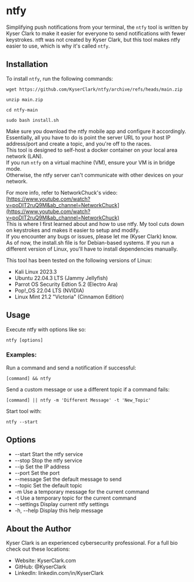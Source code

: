 # ntfy

Simplifying push notifications from your terminal, the `ntfy` tool is written by Kyser Clark to make it easier for everyone to send notifications with fewer keystrokes.
ntft was not created by Kyser Clark, but this tool makes ntfy easier to use, which is why it's called `ntfy`.

## Installation

To install `ntfy`, run the following commands:
```
wget https://github.com/KyserClark/ntfy/archive/refs/heads/main.zip
```
```
unzip main.zip
```
```
cd ntfy-main
```
```
sudo bash install.sh
```
Make sure you download the ntfy mobile app and configure it accordingly.   
Essentially, all you have to do is point the server URL to your host IP address/port and create a topic, and you're off to the races.  
This tool is designed to self-host a docker container on your local area network (LAN).  
If you run `ntfy` on a virtual machine (VM), ensure your VM is in bridge mode.   
Otherwise, the ntfy server can't communicate with other devices on your network.  
  
For more info, refer to NetworkChuck's video: [https://www.youtube.com/watch?v=poDIT2ruQ9M&ab_channel=NetworkChuck](https://www.youtube.com/watch?v=poDIT2ruQ9M&ab_channel=NetworkChuck)  
This is where I first learned about and how to use ntfy. 
My tool cuts down on keystrokes and makes it easier to setup and modify.  
If you encounter any bugs or issues, please let me (Kyser Clark) know.   
As of now, the install.sh file is for Debian-based systems. If you run a different version of Linux, you'll have to install dependencies manually.

This tool has been tested on the following versions of Linux:
* Kali Linux 2023.3
* Ubuntu 22.04.3 LTS (Jammy Jellyfish)
* Parrot OS Security Edtion 5.2 (Electro Ara)
* Pop!_OS 22.04 LTS (NVIDIA)
* Linux Mint 21.2 "Victoria" (Cinnamon Edition)

## Usage
Execute ntfy with options like so:  
```
ntfy [options]
```

### Examples:

Run a command and send a notification if successful:

```
[command] && ntfy
```

Send a custom message or use a different topic if a command fails:
```
[command] || ntfy -m 'Different Message' -t 'New_Topic'

```
Start tool with: 
```
ntfy --start
```

## Options
* --start         Start the ntfy service
* --stop          Stop the ntfy service
* --ip            Set the IP address
* --port          Set the port
* --message       Set the default message to send
* --topic         Set the default topic
* -m              Use a temporary message for the current command
* -t              Use a temporary topic for the current command
* --settings      Display current ntfy settings
* -h, --help      Display this help message

## About the Author

Kyser Clark is an experienced cybersecurity professional. For a full bio check out these locations:

* Website: KyserClark.com
* GitHub: @KyserClark
* LinkedIn: linkedin.com/in/KyserClark
